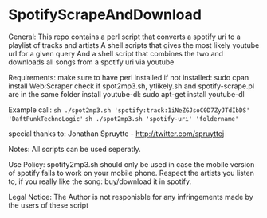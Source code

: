 SpotifyScrapeAndDownload
========================

General:
This repo contains a perl script that converts a spotify uri to a playlist of tracks and artists
A shell scripts that gives the most likely youtube url for a given query
And a shell script that combines the two and downloads all songs from a spotify uri via youtube

Requirements:
make sure to have perl installed
if not installed: sudo cpan install Web:Scraper
check if spot2mp3.sh, ytlikely.sh and spotify-scrape.pl are in the same folder
install youtube-dl: sudo apt-get install youtube-dl

Example call:
`sh ./spot2mp3.sh 'spotify:track:1iNeZGJsoC0D7ZyJTdIbDS' 'DaftPunkTechnoLogic'`
`sh ./spot2mp3.sh 'spotify-uri' 'foldername'`

special thanks to: Jonathan Spruytte - http://twitter.com/spruyttej

Notes:
All scripts can be used seperatly.

Use Policy:
spotify2mp3.sh should only be used in case the mobile version of spotify fails to work on your mobile phone.
Respect the artists you listen to, if you really like the song: buy/download it in spotify.

Legal Notice:
The Author is not responisble for any infringements made by the users of these script
